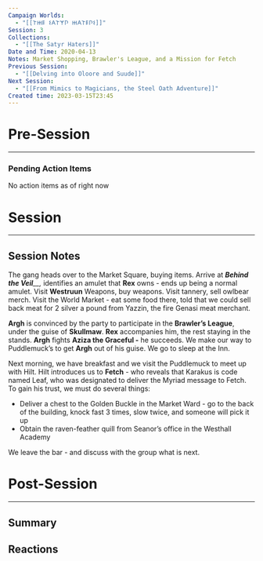 ```yaml
---
Campaign Worlds:
  - "[[𐌕𐋅𐌄 𐌔𐌀𐌕𐌙𐌐 𐋅𐌀𐌕𐌄𐌐𐌔]]"
Session: 3
Collections:
  - "[[The Satyr Haters]]"
Date and Time: 2020-04-13
Notes: Market Shopping, Brawler's League, and a Mission for Fetch
Previous Session:
  - "[[Delving into Oloore and Suude]]"
Next Session:
  - "[[From Mimics to Magicians, the Steel Oath Adventure]]"
Created time: 2023-03-15T23:45
---
```

  

# Pre-Session

---

### Pending Action Items

No action items as of right now

  

# Session

---

## Session Notes

The gang heads over to the Market Square, buying items. Arrive at _**Behind the Veil**__,_ identifies an amulet that **Rex** owns - ends up being a normal amulet. Visit **Westruun** Weapons, buy weapons. Visit tannery, sell owlbear merch. Visit the World Market - eat some food there, told that we could sell back meat for 2 silver a pound from Yazzin, the fire Genasi meat merchant.

**Argh** is convinced by the party to participate in the **Brawler’s League**, under the guise of **Skullmaw**. **Rex** accompanies him, the rest staying in the stands. **Argh** fights **Aziza the Graceful -** he succeeds. We make our way to Puddlemuck’s to get **Argh** out of his guise. We go to sleep at the Inn.

Next morning, we have breakfast and we visit the Puddlemuck to meet up with Hilt. Hilt introduces us to **Fetch** - who reveals that Karakus is code named Leaf, who was designated to deliver the Myriad message to Fetch. To gain his trust, we must do several things:

- Deliver a chest to the Golden Buckle in the Market Ward - go to the back of the building, knock fast 3 times, slow twice, and someone will pick it up
- Obtain the raven-feather quill from Seanor’s office in the Westhall Academy

We leave the bar - and discuss with the group what is next.

# Post-Session

---

## Summary

  

## Reactions